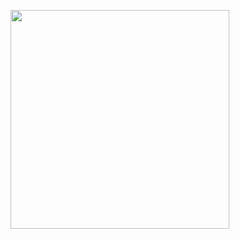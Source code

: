 <p>
    <a href="https://vaunt.dev">
        <img src="https://api.vaunt.dev/v1/github/entities/{{aman4374}}/contributions?format=svg" width="350" />
    </a>
</p>
